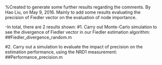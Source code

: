 %Created to generate some further results regarding the comments.
By Hao Liu, on May 9, 2016.
Mainly to add some results evaluating the precision of Fiedler vector on the evaluation of node importance.

-In total, there are 2 results shown:
#1. Carry out Monte-Carlo simulation to see the divergence of Fiedler vector in our Fiedler estimation algorithm:
##Fiedler_divergence_random.m

#2. Carry out a simulation to evaluate the impact of precision on the estimation performance, using the NRD1 measurement:
##Performance_precision.m
